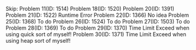 Skip:
Problem 11(ID: 1514)
Problem 18(ID: 1520)
Problem 20(ID: 1391)
Problem 21(ID: 1522) Runtime Error
Problem 22(ID: 1366) No idea
Problem 25(ID: 1368) To do
Problem 26(ID: 1524) To do
Problem 27(ID: 1503) To do
Problem 28(ID: 1369) To do
Problem 29(ID: 1370) Time Limit Exceed when using quick sort of myself!
Problem 30(ID: 1371) Time Limit Exceed when using heap sort of myself!
